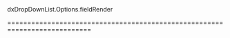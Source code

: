 <!--id-->dxDropDownList.Options.fieldRender<!--/id-->
<!--merge--><!--/merge-->
<!--hidden--><!--/hidden-->
===========================================================================
